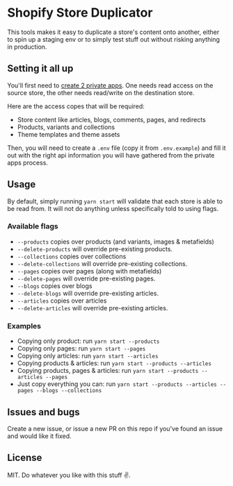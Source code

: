 # Shopify Store Duplicator
This tools makes it easy to duplicate a store's content onto another, either to spin up a staging env or to simply test stuff out without risking anything in production.

## Setting it all up
You'll first need to [create 2 private apps](https://help.shopify.com/en/manual/apps/private-apps#generate-credentials-from-the-shopify-admin "Read Shopify's documentation on how to create a private app"). One needs read access on the source store, the other needs read/write on the destination store.

Here are the access copes that will be required:
- Store content like articles, blogs, comments, pages, and redirects
- Products, variants and collections
- Theme templates and theme assets

Then, you will need to create a `.env` file (copy it from `.env.example`) and fill it out with the right api information you will have gathered from the private apps process.

## Usage

By default, simply running `yarn start` will validate that each store is able to be read from. It will not do anything unless specifically told to using flags.

###  Available flags

- `--products` copies over products (and variants, images & metafields)
- `--delete-products` will override pre-existing products.
- `--collections` copies over collections
- `--delete-collections` will override pre-existing collections.
- `--pages` copies over pages (along with metafields)
- `--delete-pages` will override pre-existing pages.
- `--blogs` copies over blogs
- `--delete-blogs` will override pre-existing articles.
- `--articles` copies over articles
- `--delete-articles` will override pre-existing articles.


### Examples

- Copying only product: run `yarn start --products`
- Copying only pages: run `yarn start --pages`
- Copying only articles: run `yarn start --articles`
- Copying products & articles: run `yarn start --products --articles`
- Copying products, pages & articles: run `yarn start --products --articles --pages`
- Just copy everything you can: run `yarn start --products --articles --pages --blogs --collections`

## Issues and bugs
Create a new issue, or issue a new PR on this repo if you've found an issue and would like it fixed.

## License 
MIT. Do whatever you like with this stuff ✌️.
